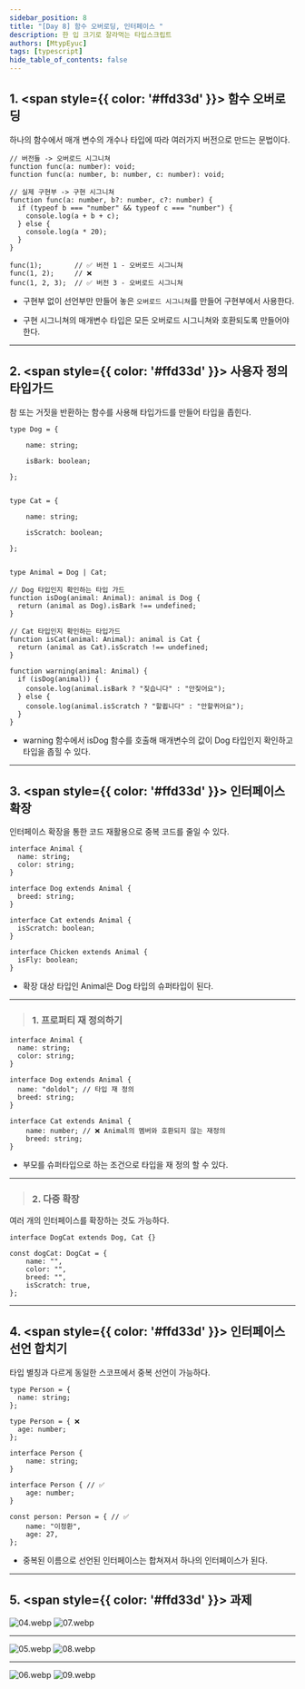 ```yaml
---
sidebar_position: 8
title: "[Day 8] 함수 오버로딩, 인터페이스 "
description: 한 입 크기로 잘라먹는 타입스크립트
authors: [MtypEyuc]
tags: [typescript]
hide_table_of_contents: false
---
```


## 1. <span style={{ color: '#ffd33d' }}> 함수 오버로딩 </span>
하나의 함수에서 매개 변수의 개수나 타입에 따라 여러가지 버전으로 만드는 문법이다.
```tsx
// 버전들 -> 오버로드 시그니쳐
function func(a: number): void;
function func(a: number, b: number, c: number): void;

// 실제 구현부 -> 구현 시그니쳐
function func(a: number, b?: number, c?: number) {
  if (typeof b === "number" && typeof c === "number") {
    console.log(a + b + c);
  } else {
    console.log(a * 20);
  }
}

func(1);        // ✅ 버전 1 - 오버로드 시그니쳐
func(1, 2);     // ❌ 
func(1, 2, 3);  // ✅ 버전 3 - 오버로드 시그니쳐
```
- 구현부 없이 선언부만 만들어 놓은  `오버로드 시그니쳐`를 만들어 구현부에서 사용한다. 


- 구현 시그니쳐의 매개변수 타입은 모든 오버로드 시그니쳐와 호환되도록 만들어야 한다.


----

## 2. <span style={{ color: '#ffd33d' }}> 사용자 정의 타입가드 </span> 
참 또는 거짓을 반환하는 함수를 사용해 타입가드를 만들어 타입을 좁힌다.

```tsx
type Dog = {

    name: string;

    isBark: boolean;

};


type Cat = {

    name: string;

    isScratch: boolean;

};


type Animal = Dog | Cat;

// Dog 타입인지 확인하는 타입 가드
function isDog(animal: Animal): animal is Dog {
  return (animal as Dog).isBark !== undefined;
}

// Cat 타입인지 확인하는 타입가드
function isCat(animal: Animal): animal is Cat {
  return (animal as Cat).isScratch !== undefined;
}

function warning(animal: Animal) {
  if (isDog(animal)) {
    console.log(animal.isBark ? "짖습니다" : "안짖어요");
  } else {
    console.log(animal.isScratch ? "할큅니다" : "안할퀴어요");
  }
}
```
- warning 함수에서 isDog 함수를 호출해 매개변수의 값이 Dog 타입인지 확인하고 타입을 좁힐 수 있다.


---

## 3. <span style={{ color: '#ffd33d' }}> 인터페이스 확장 </span>
인터페이스 확장을 통한 코드 재활용으로 중복 코드를 줄일 수 있다.
```tsx
interface Animal {
  name: string;
  color: string;
}

interface Dog extends Animal {
  breed: string;
}

interface Cat extends Animal {
  isScratch: boolean;
}

interface Chicken extends Animal {
  isFly: boolean;
}
```
- 확장 대상 타입인 Animal은 Dog 타입의 슈퍼타입이 된다.

---
>### 1. 프로퍼티 재 정의하기

```tsx
interface Animal {
  name: string;
  color: string;
}

interface Dog extends Animal {
  name: "doldol"; // 타입 재 정의
  breed: string;
}

interface Cat extends Animal {
    name: number; // ❌ Animal의 멤버와 호환되지 않는 재정의
    breed: string;
}
```
- 부모를 슈퍼타입으로 하는 조건으로 타입을 재 정의 할 수 있다. 
---
>### 2. 다중 확장
여러 개의 인터페이스를 확장하는 것도 가능하다.
```tsx
interface DogCat extends Dog, Cat {}

const dogCat: DogCat = {
    name: "",
    color: "",
    breed: "",
    isScratch: true,
};
```

---

## 4. <span style={{ color: '#ffd33d' }}> 인터페이스 선언 합치기 </span>
타입 별칭과 다르게 동일한 스코프에서 중복 선언이 가능하다.
```tsx
type Person = {
  name: string;
};

type Person = { ❌
  age: number;
};

interface Person {
    name: string;
}

interface Person { // ✅
    age: number;
}

const person: Person = { // ✅
    name: "이정환",
    age: 27,
};
```

- 중복된 이름으로 선언된 인터페이스는 합쳐져서 하나의 인터페이스가 된다.

----

## 5. <span style={{ color: '#ffd33d' }}> 과제 </span> 

![04.webp](../../../static/img/%ED%95%9C%20%EC%9E%85%20%ED%81%AC%EA%B8%B0%EB%A1%9C%20%EC%9E%98%EB%9D%BC%EB%A8%B9%EB%8A%94%20%ED%83%80%EC%9E%85%EC%8A%A4%ED%81%AC%EB%A6%BD%ED%8A%B8/08/04.webp)
![07.webp](../../../static/img/%ED%95%9C%20%EC%9E%85%20%ED%81%AC%EA%B8%B0%EB%A1%9C%20%EC%9E%98%EB%9D%BC%EB%A8%B9%EB%8A%94%20%ED%83%80%EC%9E%85%EC%8A%A4%ED%81%AC%EB%A6%BD%ED%8A%B8/08/07.webp)

---
![05.webp](../../../static/img/%ED%95%9C%20%EC%9E%85%20%ED%81%AC%EA%B8%B0%EB%A1%9C%20%EC%9E%98%EB%9D%BC%EB%A8%B9%EB%8A%94%20%ED%83%80%EC%9E%85%EC%8A%A4%ED%81%AC%EB%A6%BD%ED%8A%B8/08/05.webp)
![08.webp](../../../static/img/%ED%95%9C%20%EC%9E%85%20%ED%81%AC%EA%B8%B0%EB%A1%9C%20%EC%9E%98%EB%9D%BC%EB%A8%B9%EB%8A%94%20%ED%83%80%EC%9E%85%EC%8A%A4%ED%81%AC%EB%A6%BD%ED%8A%B8/08/08.webp)

---
![06.webp](../../../static/img/%ED%95%9C%20%EC%9E%85%20%ED%81%AC%EA%B8%B0%EB%A1%9C%20%EC%9E%98%EB%9D%BC%EB%A8%B9%EB%8A%94%20%ED%83%80%EC%9E%85%EC%8A%A4%ED%81%AC%EB%A6%BD%ED%8A%B8/08/06.webp)
![09.webp](../../../static/img/%ED%95%9C%20%EC%9E%85%20%ED%81%AC%EA%B8%B0%EB%A1%9C%20%EC%9E%98%EB%9D%BC%EB%A8%B9%EB%8A%94%20%ED%83%80%EC%9E%85%EC%8A%A4%ED%81%AC%EB%A6%BD%ED%8A%B8/08/09.webp)
